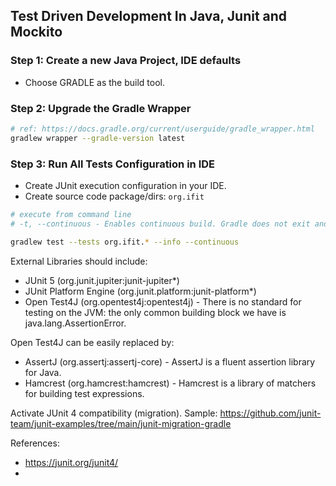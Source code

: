 ## Test Driven Development In Java, Junit and Mockito

### Step 1: Create a new Java Project, IDE defaults

- Choose GRADLE as the build tool.

### Step 2: Upgrade the Gradle Wrapper

```bash
# ref: https://docs.gradle.org/current/userguide/gradle_wrapper.html
gradlew wrapper --gradle-version latest
```

### Step 3: Run All Tests Configuration in IDE

- Create JUnit execution configuration in your IDE.
- Create source code package/dirs: `org.ifit`

```bash
# execute from command line
# -t, --continuous - Enables continuous build. Gradle does not exit and will re-execute tasks when task file inputs change.

gradlew test --tests org.ifit.* --info --continuous 
```

External Libraries should include:
- JUnit 5 (org.junit.jupiter:junit-jupiter*)
- JUnit Platform Engine (org.junit.platform:junit-platform*)
- Open Test4J (org.opentest4j:opentest4j) - There is no standard for testing on the JVM: the only common building block we have is java.lang.AssertionError.

Open Test4J can be easily replaced by:
- AssertJ (org.assertj:assertj-core) - AssertJ is a fluent assertion library for Java.
- Hamcrest (org.hamcrest:hamcrest) - Hamcrest is a library of matchers for building test expressions.

Activate JUnit 4 compatibility (migration).
Sample: https://github.com/junit-team/junit-examples/tree/main/junit-migration-gradle

References:
- https://junit.org/junit4/
- 